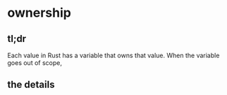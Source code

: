 # ownership

## tl;dr

Each value in Rust has a variable that owns that value. When the variable goes out of scope, 


## the details

